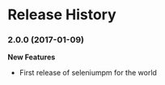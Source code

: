 Release History
===============


### 2.0.0 (2017-01-09)

**New Features**

- First release of seleniumpm for the world
